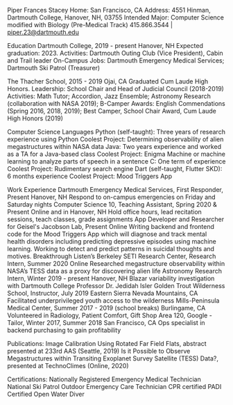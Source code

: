 
Piper Frances Stacey
Home: San Francisco, CA
Address: 4551 Hinman, Dartmouth College, Hanover, NH, 03755
Intended Major: Computer Science modified with Biology (Pre-Medical Track)
415.866.3544 | piper.23@dartmouth.edu

Education
Dartmouth College, 2019 - present                                                                 Hanover, NH
Expected graduation: 2023. 
Activities: Dartmouth Outing Club (Vice President), Cabin and Trail leader
On-Campus Jobs: Dartmouth Emergency Medical Services; Dartmouth Ski Patrol (Treasurer)

The Thacher School, 2015 - 2019					               	         	                                Ojai, CA
Graduated Cum Laude High Honors.
Leadership: School Chair and Head of Judicial Council (2018-2019)
Activities: Math Tutor; Accordion, Jazz Ensemble; Astronomy Research (collaboration with NASA 2019); B-Camper
Awards: English Commendations (Spring 2016, 2018, 2019); Best Camper, School Chair Award, Cum Laude High Honors (2019)

Computer Science Languages
Python (self-taught): 					    Three years of research experience using Python 
Coolest Project: Determining observability of alien megastructures within NASA data
Java: 					                    Two years experience and worked as a TA for a Java-based class
Coolest Project: Enigma Machine or machine learning to analyze parts of speech in a sentence
C: 										              One term of experience
Coolest Project: Rudimentary search engine 
Dart (self-taught, Flutter SKD): 	  6 months experience
	Coolest Project: Mood Triggers App

Work Experience
Dartmouth Emergency Medical Services, First Responder, Present	                                   Hanover, NH
Respond to on-campus emergencies on Friday and Saturday nights
Computer Science 10, Teaching Assistant, Spring 2020 & Present	                                   Online and in Hanover, NH
Hold office hours, lead recitation sessions, teach classes, grade assignments
App Developer and Researcher for Geisel's Jacobson Lab, Present		              		               Online
	Writing backend and frontend code for the Mood Triggers App which will diagnose and track
mental health disorders including predicting depressive episodes using machine learning. 
Working to detect and predict patterns in suicidal thoughts and motives. 
Breakthrough Listen’s Berkeley SETI Research Center, Research Intern, Summer 2020                  Online
	Researched megastructure observability within NASA’s TESS data as a proxy for discovering 
alien life
Astronomy Research Intern, Winter 2019 - present 		  			                                       Hanover, NH
	Blazar variability investigation with Dartmouth College Professor Dr. Jedidah Isler
Golden Trout Wilderness School, Instructor, July 2019                                              Eastern Sierra Nevada Mountains, CA
Facilitated underprivileged youth access to the wilderness
Mills-Peninsula Medical Center, Summer 2017 - 2019 (school breaks)	         		                   Burlingame, CA
Volunteered in Radiology, Patient Comfort, Gift Shop
Area 120, Google - Tailor, Winter 2017, Summer 2018                                  	             San Francisco, CA
Ops specialist in backend purchasing to gain profitability

Publications:
Image Calibration Using Rotated Far Field Flats, abstract presented at 233rd AAS (Seattle, 2019)
Is it Possible to Observe Megastructures within Transiting Exoplanet Survey Satellite (TESS) Data?, presented at TechnoClimes (Online, 2020)

Certifications: 
Nationally Registered Emergency Medical Technician
National Ski Patrol Outdoor Emergency Care Technician
CPR certified
PADI Certified Open Water Diver
